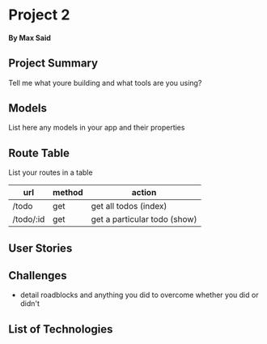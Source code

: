 # Project 2

#### By Max Said

## Project Summary

Tell me what youre building and what tools are you using?

## Models

List here any models in your app and their properties

## Route Table

List your routes in a table

| url       | method | action                       |
| --------- | ------ | ---------------------------- |
| /todo     | get    | get all todos (index)        |
| /todo/:id | get    | get a particular todo (show) |

## User Stories

## Challenges

- detail roadblocks and anything you did to overcome whether you did or didn't

## List of Technologies
